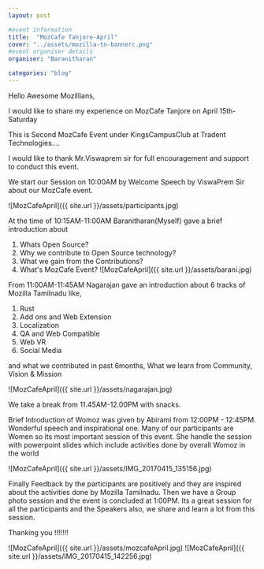 ```yaml
---
layout: post

#event information
title:  "MozCafe Tanjore-April"
cover: "../assets/mozilla-tn-bannerc.png"
#event organiser details
organiser: "Baranitharan"

categories: "blog"
---
```


Hello Awesome Mozillians,

<p>I would like to share my experience on MozCafe Tanjore on April 15th-Saturday</p>
<p>This is Second MozCafe Event under KingsCampusClub at Tradent Technologies....</p>
<p>I would like to thank Mr.Viswaprem sir for full encouragement and support to conduct this event.</p>
<p>We start our Session on 10:00AM by Welcome Speech by ViswaPrem Sir about our MozCafe event.</p>
![MozCafeApril]({{ site.url }}/assets/participants.jpg)

<p>At the time of 10:15AM-11:00AM Baranitharan(Myself) gave a brief introduction about </p>

1. Whats Open Source?
2. Why we contribute to Open Source technology?
3. What we gain from the Contributions?
4. What's MozCafe Event?
![MozCafeApril]({{ site.url }}/assets/barani.jpg)

<p>From 11:00AM-11:45AM Nagarajan gave an introduction about 6 tracks of Mozilla Tamilnadu like,</p>

1. Rust
2. Add ons and Web Extension
3. Localization
4. QA and Web Compatible
5. Web VR
6. Social Media

<p>and what we contributed in past 6months, What we learn from Community, Vision & Mission</p>
![MozCafeApril]({{ site.url }}/assets/nagarajan.jpg)

<p>We take a break from 11.45AM-12.00PM with snacks.</p>

<p>Brief Introduction of Womoz was given by Abirami from 12:00PM - 12:45PM. Wonderful speech and inspirational one. Many of our participants are Women so its most important session of this event. She handle the session with powerpoint slides which include activities done by overall Womoz in the world</p>
![MozCafeApril]({{ site.url }}/assets/IMG_20170415_135156.jpg)

<p>Finally Feedback by the participants are positively and they are inspired about the activities done by Mozilla Tamilnadu. Then we have a Group photo session and the event is concluded at 1:00PM. Its a great session for all the participants and the Speakers also, we share and learn a lot from this session.</p>

Thanking you !!!!!!!

![MozCafeApril]({{ site.url }}/assets/mozcafeApril.jpg)
![MozCafeApril]({{ site.url }}/assets/IMG_20170415_142256.jpg)

